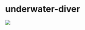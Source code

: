 # underwater-diver

<img src="{https://hackatime-badge.hackclub.com/U092D66J7PT/underwater-diver
}" />
